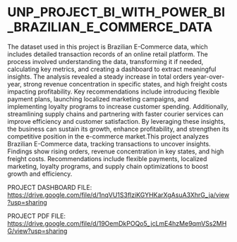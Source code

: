 # UNP_PROJECT_BI_WITH_POWER_BI_BRAZILIAN_E_COMMERCE_DATA
The dataset used in this project is Brazilian E-Commerce data, which includes detailed transaction records of an online retail platform. The process involved understanding the data, transforming it if needed, calculating key metrics, and creating a dashboard to extract meaningful insights. The analysis revealed a steady increase in total orders year-over-year, strong revenue concentration in specific states, and high freight costs impacting profitability. Key recommendations include introducing flexible payment plans, launching localized marketing campaigns, and implementing loyalty programs to increase customer spending. Additionally, streamlining supply chains and partnering with faster courier services can improve efficiency and customer satisfaction. By leveraging these insights, the business can sustain its growth, enhance profitability, and strengthen its competitive position in the e-commerce market.This project analyzes Brazilian E-Commerce data, tracking transactions to uncover insights. Findings show rising orders, revenue concentration in key states, and high freight costs. Recommendations include flexible payments, localized marketing, loyalty programs, and supply chain optimizations to boost growth and efficiency.

PROJECT DASHBOARD FILE: https://drive.google.com/file/d/1nqVU1S3flziKGYHKarXgAsuA3XhrG_ja/view?usp=sharing

PROJECT PDF FILE: https://drive.google.com/file/d/19OemDkPOQo5_jcLmE4hzMe9qmVSs2MHG/view?usp=sharing
